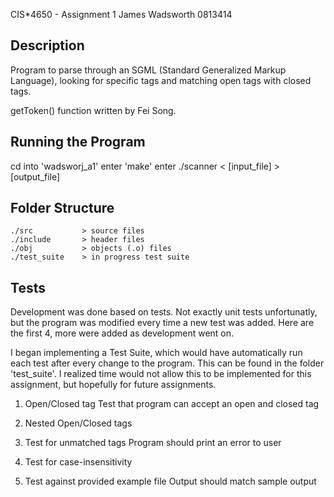 CIS*4650 - Assignment 1
James Wadsworth
0813414




Description
--------------------------
Program to parse through an SGML (Standard Generalized
Markup Language), looking for specific tags and matching
open tags with closed tags.

getToken() function written by Fei Song.


Running the Program
--------------------------
cd into 'wadsworj_a1'
enter 'make'
enter ./scanner < [input_file] > [output_file]

Folder Structure
--------------------------
    ./src           > source files
    ./include       > header files
    ./obj           > objects (.o) files
    ./test_suite    > in progress test suite




Tests
--------------------------
Development was done based on tests. Not exactly unit
tests unfortunatly, but the program was modified every time
a new test was added. Here are the first 4, more were added
as development went on.

I began implementing a Test Suite, which would have automatically
run each test after every change to the program. This can be found
in the folder 'test_suite'. I realized time would not allow this to
be implemented for this assignment, but hopefully for future
assignments.


1. Open/Closed tag
    Test that program can accept an open and closed tag

<TEXT>
</TEXT>

2. Nested Open/Closed tags

<TEXT>
    <TEX>
    </TEX>
</TEXT>

3. Test for unmatched tags
    Program should print an error to user

<TEXT>
</TEX>

4.  Test for case-insensitivity
<TEXT>
</text>


5.  Test against provided example file
        Output should match sample output